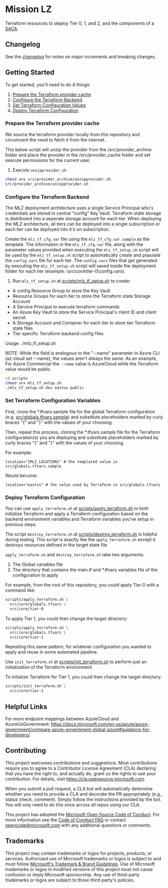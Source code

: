 # Mission LZ

Terraform resources to deploy Tier 0, 1, and 2, and the components of a [SACA](https://docs.microsoft.com/en-us/azure/azure-government/compliance/secure-azure-computing-architecture).

## Changelog

See the [changelog](./CHANGELOG.md) for notes on major increments and breaking changes.

## Getting Started

To get started, you'll need to do 4 things:

1. [Prepare the Terraform provider cache](#Prepare-the-Terraform-provider-cache)
2. [Configure the Terraform Backend](#Configure-the-Terraform-Backend)
3. [Set Terraform Configuration Values](#Set-Terraform-Configuration-Values)
4. [Deploy Terraform Configuration](#Deploy-Terraform-Configuration)

### Prepare the Terraform provider cache

We source the terraform provider locally from this repository and circumvent the need to fetch it from the internet.

This below script will unzip the provider from the /src/provider_archive folder and place the provider in the /src/provider_cache folder and set execute permissions for the current user.

1. Execute `unzipprovider.sh`

```bash
chmod u+x src/provider_archive/unzipprovider.sh
src/provider_archive/unzipprovider.sh
```

### Configure the Terraform Backend

The MLZ deployment architecture uses a single Service Principal who's credentials are stored in central "config" Key Vault. Terraform state storage is distributed into a seperate storage account for each tier. When deploying the MLZ architecture, all tiers can be deployed into a single subscription or each tier can be deployed into it's on subscription. 

Create the `mlz_tf_cfg.var` file using the `mlz_tf_cfg.var.sample` as the template. The information in the `mlz_tf_cfg.var` file, along with the parameter values provided when executing the `mlz_tf_setup.sh` script will be used by the `mlz_tf_setup.sh` script to automatically create and populate the `config.vars` file for each tier. The `config.vars` files that get generated by executing the `mlz_tf_setup.sh` script will saved inside the deployment folder for each tier (example: \src\core\tier-0\config.vars).

1. Run `mlz_tf_setup.sh` at [scripts/mlz_tf_setup.sh](scripts/mlz_tf_setup.sh) to create:

- A config Resource Group to store the Key Vault
- Resource Groups for each tier to store the Terraform state Storage Account
- A Service Principal to execute terraform commands
- An Azure Key Vault to store the Service Principal's client ID and client secret
- A Storage Account and Container for each tier to store tier Terraform state files
- Tier specific Terraform backend config files

Usage: ./mlz_tf_setup.sh <enclave name> <location> <terraform environment>

NOTE: While the field <terraform environment> is analogous to the "--name" parameter in Azure CLI (az cloud set --name), the values aren't always the same. As an example, For Azure Commercial the `--name` value is AzureCloud while the Terraform value would be public

```bash
cd scripts
chmod u+x mlz_tf_setup.sh
./mlz_tf_setup.sh dev eastus public
```

### Set Terraform Configuration Variables

First, clone the *.tfvars.sample file for the global Terraform configuration (e.g. [src/globals.tfvars.sample](src/globals.tfvars.sample)) and substitute placeholders marked by curly braces "{" and "}" with the values of your choosing.

Then, repeat this process, cloning the *.tfvars.sample file for the Terraform configuration(s) you are deploying and substitute placeholders marked by curly braces "{" and "}" with the values of your choosing.

For example:

```plaintext
location="{MLZ_LOCATION}" # the templated value in src/globals.tfvars.sample
```

Would become:

```plaintext
location="eastus" # the value used by Terraform in src/globals.tfvars
```

### Deploy Terraform Configuration

You can use `apply_terraform.sh` at [scripts/apply_terraform.sh](scripts/apply_terraform.sh) to both initialize Terraform and apply a Terraform configuration based on the backend environment variables and Terraform variables you've setup in previous steps.

The script `destroy_terraform.sh` at [scripts/destroy_terraform.sh](scripts/destroy_terraform.sh) is helpful during testing. This script is exactly like the
`apply_terraform.sh` except it destroys resources defined in the target state file

`apply_terraform.sh` and `destroy_terraform.sh` take two arguments:

  1. The Global variables file
  2. The directory that contains the main.tf and *.tfvars variables file of the configuration to apply

For example, from the root of this repository, you could apply Tier 0 with a command like:

```bash
scripts/apply_terraform.sh \
  src/core/globals.tfvars \
  src/core/tier-0
```

To apply Tier 1, you could then change the target directory:

```bash
scripts/apply_terraform.sh \
  src/core/globals.tfvars \
  src/core/tier-1
```

Repeating this same pattern, for whatever configuration you wanted to apply and reuse in some automated pipeline.

Use `init_terraform.sh` at [scripts/init_terraform.sh](scripts/init_terraform.sh) to perform just an initialization of the Terraform environment

To initialize Terraform for Tier 1, you could then change the target directory:

```bash
scripts/init_terraform.sh \
  src/core/tier-1
```

## Helpful Links

For more endpoint mappings between AzureCloud and AzureUsGovernment: <https://docs.microsoft.com/en-us/azure/azure-government/compare-azure-government-global-azure#guidance-for-developers/>

## Contributing

This project welcomes contributions and suggestions.  Most contributions require you to agree to a
Contributor License Agreement (CLA) declaring that you have the right to, and actually do, grant us
the rights to use your contribution. For details, visit https://cla.opensource.microsoft.com.

When you submit a pull request, a CLA bot will automatically determine whether you need to provide
a CLA and decorate the PR appropriately (e.g., status check, comment). Simply follow the instructions
provided by the bot. You will only need to do this once across all repos using our CLA.

This project has adopted the [Microsoft Open Source Code of Conduct](https://opensource.microsoft.com/codeofconduct/).
For more information see the [Code of Conduct FAQ](https://opensource.microsoft.com/codeofconduct/faq/) or
contact [opencode@microsoft.com](mailto:opencode@microsoft.com) with any additional questions or comments.

## Trademarks

This project may contain trademarks or logos for projects, products, or services. Authorized use of Microsoft 
trademarks or logos is subject to and must follow 
[Microsoft's Trademark & Brand Guidelines](https://www.microsoft.com/en-us/legal/intellectualproperty/trademarks/usage/general).
Use of Microsoft trademarks or logos in modified versions of this project must not cause confusion or imply Microsoft sponsorship.
Any use of third-party trademarks or logos are subject to those third-party's policies.
